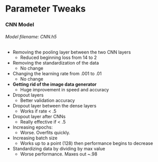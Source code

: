 # Parameter Tweaks
### CNN Model
###### Model filename: CNN.h5
- Removing the pooling layer between the two CNN layers
    - Reduced beginning loss from 14 to 2
- Removing the standardization of the data
    - No change
- Changing the learning rate from .001 to .01
    - No change
- __Getting rid of the image data generator__
    - Huge improvement in speed and accuracy
- Dropout layers
    - Better validation accuracy
- Dropout layer between the dense layers
    - Works if rate < .5
- Dropout layer after CNNs
    - Really effective if < .5
- Increasing epochs:
    - Worse. Overfits quickly.
- Increasing batch size
    - Works up to a point (128) then performance begins to decrease
- Standardizing data by dividing by max value
    - Worse performance. Maxes out ~.98